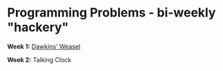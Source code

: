 # Programming Problems - bi-weekly "hackery"

**Week 1:** [Dawkins' Weasel](https://github.com/erinmyoung/hackery/tree/main/dawkins-weasel)

**Week 2:** Talking Clock